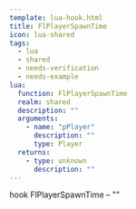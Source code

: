 ```yaml
---
template: lua-hook.html
title: FlPlayerSpawnTime
icon: lua-shared
tags:
  - lua
  - shared
  - needs-verification
  - needs-example
lua:
  function: FlPlayerSpawnTime
  realm: shared
  description: ""
  arguments:
    - name: "pPlayer"
      description: ""
      type: Player
  returns:
    - type: unknown
      description: ""
---
```


<div class="lua__search__keywords">
hook FlPlayerSpawnTime &#x2013; ""
</div>
